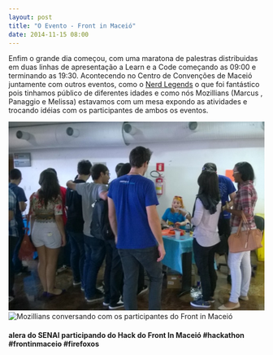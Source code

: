 ```yaml
---
layout: post
title: "O Evento - Front in Maceió"
date: 2014-11-15 08:00
---
```


<p class="txt-post">
Enfim o grande dia começou, com uma maratona de palestras distribuidas em duas linhas de apresentação a Learn e a Code começando as 09:00 e terminando as 19:30. Acontecendo no Centro de Convenções de Maceió juntamente com outros eventos, como o <a href="http://www.nerdlegends.com/">Nerd Legends</a> o que foi fantástico pois tinhamos público de diferentes idades e como nós Mozillians (Marcus , Panaggio e Melissa) estavamos com um mesa expondo as atividades e trocando idéias com os participantes de ambos os eventos.
</p>

<img src="/public/img/stand-mozilla-front-in-maceio_1.jpg" alt="Mozillians conversando com os participantes do Front in Maceió">
<img src="/public/img/stand-mozilla-front-in-maceio_2.jpg." alt="Mozillians conversando com os participantes do Front in Maceió">
<h4>
   alera do SENAI participando do Hack do Front In Maceió #hackathon #frontinmaceio #firefoxos
</h4>